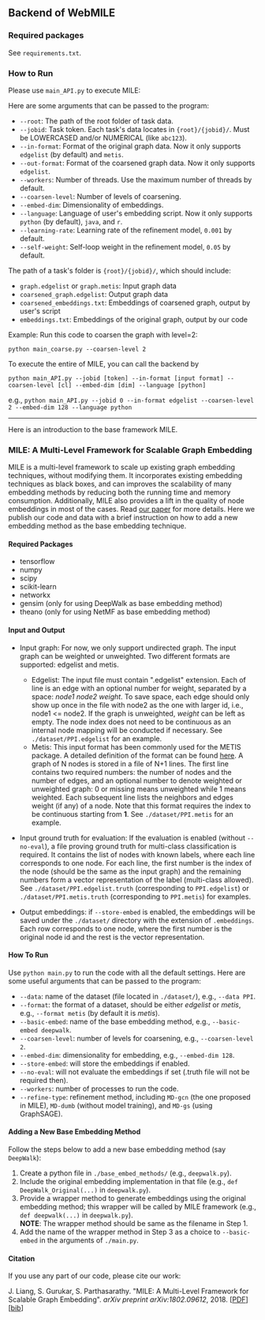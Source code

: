 ## Backend of WebMILE ##

### Required packages
See `requirements.txt`.

### How to Run
Please use `main_API.py` to execute MILE: 

Here are some arguments that can be passed to the program:
* `--root`: The path of the root folder of task data.
* `--jobid`: Task token. Each task's data locates in `{root}/{jobid}/`. Must be LOWERCASED and/or NUMERICAL (like `abc123`).
* `--in-format`: Format of the original graph data. Now it only supports `edgelist` (by default) and `metis`.
* `--out-format`: Format of the coarsened graph data. Now it only supports `edgelist`.
* `--workers`: Number of threads. Use the maximum number of threads by default.
* `--coarsen-level`: Number of levels of coarsening.
* `--embed-dim`: Dimensionality of embeddings.
* `--language`: Language of user's embedding script. Now it only supports `python` (by default), `java`, and `r`.
* `--learning-rate`: Learning rate of the refinement model, `0.001` by default. 
* `--self-weight`: Self-loop weight in the refinement model, `0.05` by default.

The path of a task's folder is `{root}/{jobid}/`, which should include:
* `graph.edgelist` or `graph.metis`: Input graph data
* `coarsened_graph.edgelist`: Output graph data
* `coarsened_embeddings.txt`: Embeddings of coarsened graph, output by user's script
* `embeddings.txt`: Embeddings of the original graph, output by our code

Example: 
Run this code to coarsen the graph with level=2:

`python main_coarse.py --coarsen-level 2
`

To execute the entire of MILE, you can call the backend by

`python main_API.py --jobid [token] --in-format [input format] --coarsen-level [cl] --embed-dim [dim] --language [python]
`

e.g.,
`python main_API.py --jobid 0 --in-format edgelist --coarsen-level 2 --embed-dim 128 --language python
`

---
Here is an introduction to the base framework MILE.

### **MILE: A Multi-Level Framework for Scalable Graph Embedding**
MILE is a multi-level framework to scale up existing graph embedding techniques, without modifying them. 
It incorporates existing embedding techniques as black boxes, and can improves the scalability of 
many embedding methods by reducing both the running time and memory consumption.
Additionally, MILE also provides a lift in the quality of node embeddings in most of the cases.
Read [our paper](https://arxiv.org/pdf/1802.09612.pdf) for more details. Here we publish our code and data with a brief instruction on how to add a new embedding method as the base embedding technique.

#### **Required Packages**
* tensorflow
* numpy
* scipy
* scikit-learn
* networkx
* gensim (only for using DeepWalk as base embedding method)
* theano (only for using NetMF as base embedding method)

#### **Input and Output**
* Input graph: For now, we only support undirected graph. The input graph can be weighted or unweighted. Two different formats are supported: edgelist and metis.
  - Edgelist: The input file must contain ".edgelist" extension. Each of line is an edge with an optional number for weight, separated by a space: *node1 node2 weight*. To save space, each edge should only show up once in the file with node2 as the one with larger id, i.e., node1 <= node2. If the graph is unweighted, *weight* can be left as empty. The node index does not need to be continuous as an internal node mapping will be conducted if necessary. See `./dataset/PPI.edgelist` for an example.
  - Metis: This input format has been commonly used for the METIS package. A detailed definition of the format can be found [here](http://people.sc.fsu.edu/~jburkardt/data/metis_graph/metis_graph.html). A graph of N nodes is stored in a file of N+1 lines. The first line contains two required numbers: the number of nodes and the number of edges, and an optional number to denote weighted or unweighted graph: 0 or missing means unweighted while 1 means weighted. Each subsequent line lists the neighbors and edges weight (if any) of a node. Note that this format requires the index to be continuous starting from **1**. See `./dataset/PPI.metis` for an example.

* Input ground truth for evaluation: If the evaluation is enabled (without `--no-eval`), a file proving ground truth for multi-class classification is required. It contains the list of nodes with known labels, where each line corresponds to one node. For each line, the first number is the index of the node (should be the same as the input graph) and the remaining numbers form a vector representation of the label (multi-class allowed). See `./dataset/PPI.edgelist.truth` (corresponding to `PPI.edgelist`) or `./dataset/PPI.metis.truth` (corresponding to `PPI.metis`) for examples.

* Output embeddings: if `--store-embed` is enabled, the embeddings will be saved under the `./dataset/` directory with the extension of `.embeddings`. Each row corresponds to one node, where the first number is the original node id and the rest is the vector representation.

#### **How To Run**
Use `python main.py` to run the code with all the default settings. Here are some useful arguments that can be passed to the program:
* `--data`: name of the dataset (file located in `./dataset/`), e.g., `--data PPI`.
* `--format`: the format of a dataset, should be either *edgelist* or *metis*, e.g., `--format metis` (by default it is *metis*).
* `--basic-embed`: name of the base embedding method, e.g., `--basic-embed deepwalk`.
* `--coarsen-level`: number of levels for coarsening, e.g., `--coarsen-level 2`.
* `--embed-dim`: dimensionality for embedding, e.g., `--embed-dim 128`.
* `--store-embed`: will store the embeddings if enabled.
* `--no-eval`: will not evaluate the embeddings if set (.truth file will not be required then).
* `--workers`: number of processes to run the code. 
* `--refine-type`: refinement method, including `MD-gcn` (the one proposed in MILE), `MD-dumb` (without model training), and `MD-gs` (using GraphSAGE).


#### **Adding a New Base Embedding Method**
Follow the steps below to add a new base embedding method (say `DeepWalk`):
  1. Create a python file in `./base_embed_methods/` (e.g., `deepwalk.py`).
  2. Include the original embedding implementation in that file (e.g., `def DeepWalk_Original(...)` in `deepwalk.py`).
  3. Provide a wrapper method to generate embeddings using the original embedding method; this wrapper will be called by MILE framework (e.g., `def deepwalk(...)` in `deepwalk.py`).<br/><b>NOTE</b>: The wrapper method should be same as the filename in Step 1.
  4. Add the name of the wrapper method in Step 3 as a choice to `--basic-embed` in the arguments of `./main.py`.

#### **Citation**
If you use any part of our code, please cite our work:

J. Liang, S. Gurukar, S. Parthasarathy. "MILE: A Multi-Level Framework for Scalable Graph Embedding". *arXiv preprint arXiv:1802.09612*, 2018. \[[PDF](https://arxiv.org/pdf/1802.09612.pdf)\]\[[bib](publications/MILE.txt)\]
